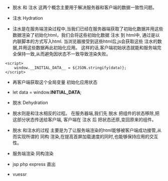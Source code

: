 * 脱水 和 注水 这两个概念主要用于解决服务器和客户端的数据一致性问题。

* 注水 Hydration

* 注水是在服务端渲染过程中,当我们已经在服务器端获取了初始化数据并用这些数据渲染了初始化html，我们会将这些初始化数据 注水 到 html中, 通过是以内联脚本的方式写入html. 当浏览器接受到这些html后,js会获取这些 注水的数据,并用这些数据再此初始化应用。 这样的话,客户端初始状态就能和服务端完全保持一致,从而避免因状态不一致导致渲染失败。

```
<script>
    window.__INITIAL_DATA__ = ${JSON.stringify(data)};
</script>

```
* 再客户端获取这个全局变量 初始化应用状态
* let data = window.__INITIAL_DATA__;


* 脱水 Dehydration
* 脱水则是和注水相反的过程。 在服务器端,我们先 脱水 把组件的状态移除,把这部分状态传送给客户端, 客户端在 注水 后 把状态还原,变回原来的组件。

* 脱水 和注水的过程 主要是为了让服务端渲染的html能够被客户端成功接管,从而实现所谓的 同构 渲染,在提高首屏加载速度的同时,也能够保持应用的交互性。


* 服务端渲染  同构渲染
* jsp php express 直出
* vuessr 